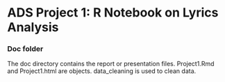 # ADS Project 1:  R Notebook on Lyrics Analysis

### Doc folder

The doc directory contains the report or presentation files. Project1.Rmd and Project1.html are objects. data_cleaning is used to clean data.  
